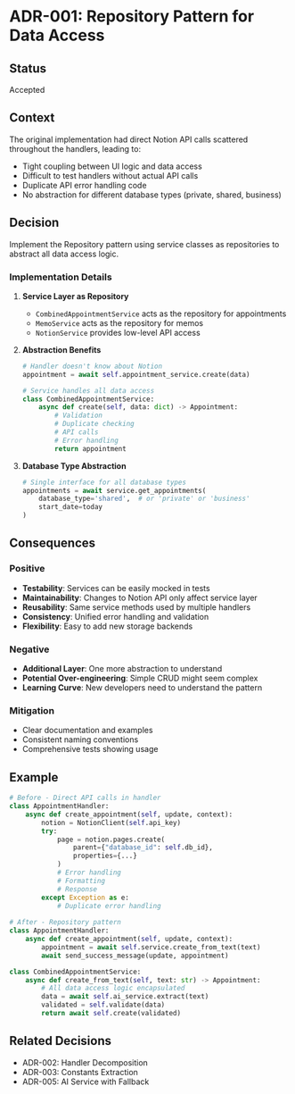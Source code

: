 # ADR-001: Repository Pattern for Data Access

## Status

Accepted

## Context

The original implementation had direct Notion API calls scattered throughout the handlers, leading to:
- Tight coupling between UI logic and data access
- Difficult to test handlers without actual API calls
- Duplicate API error handling code
- No abstraction for different database types (private, shared, business)

## Decision

Implement the Repository pattern using service classes as repositories to abstract all data access logic.

### Implementation Details

1. **Service Layer as Repository**
   - `CombinedAppointmentService` acts as the repository for appointments
   - `MemoService` acts as the repository for memos
   - `NotionService` provides low-level API access

2. **Abstraction Benefits**
   ```python
   # Handler doesn't know about Notion
   appointment = await self.appointment_service.create(data)
   
   # Service handles all data access
   class CombinedAppointmentService:
       async def create(self, data: dict) -> Appointment:
           # Validation
           # Duplicate checking
           # API calls
           # Error handling
           return appointment
   ```

3. **Database Type Abstraction**
   ```python
   # Single interface for all database types
   appointments = await service.get_appointments(
       database_type='shared',  # or 'private' or 'business'
       start_date=today
   )
   ```

## Consequences

### Positive

- **Testability**: Services can be easily mocked in tests
- **Maintainability**: Changes to Notion API only affect service layer
- **Reusability**: Same service methods used by multiple handlers
- **Consistency**: Unified error handling and validation
- **Flexibility**: Easy to add new storage backends

### Negative

- **Additional Layer**: One more abstraction to understand
- **Potential Over-engineering**: Simple CRUD might seem complex
- **Learning Curve**: New developers need to understand the pattern

### Mitigation

- Clear documentation and examples
- Consistent naming conventions
- Comprehensive tests showing usage

## Example

```python
# Before - Direct API calls in handler
class AppointmentHandler:
    async def create_appointment(self, update, context):
        notion = NotionClient(self.api_key)
        try:
            page = notion.pages.create(
                parent={"database_id": self.db_id},
                properties={...}
            )
            # Error handling
            # Formatting
            # Response
        except Exception as e:
            # Duplicate error handling
            
# After - Repository pattern
class AppointmentHandler:
    async def create_appointment(self, update, context):
        appointment = await self.service.create_from_text(text)
        await send_success_message(update, appointment)

class CombinedAppointmentService:
    async def create_from_text(self, text: str) -> Appointment:
        # All data access logic encapsulated
        data = await self.ai_service.extract(text)
        validated = self.validate(data)
        return await self.create(validated)
```

## Related Decisions

- ADR-002: Handler Decomposition
- ADR-003: Constants Extraction
- ADR-005: AI Service with Fallback